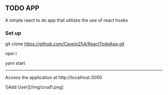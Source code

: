 ## TODO APP
A simple react to do app that utilizes the use of react hooks

### Set up
git clone https://github.com/Cavein254/ReactTodoApp.git


npm i


yarn start


------
Access the application at http://localhost:3000

![Add User][/img/crud1.png]
